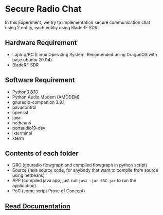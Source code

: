 # Secure Radio Chat

In this Experiment, we try to implementation secure communication chat using 2 entity, each entitiy using BladeRF SDR.

## Hardware Requirement

- Laptop/PC (Linux Operating System, Recomended using DragonOS with base ubuntu 20.04)
- BladeRF SDR

## Software Requirement

- Python3.8.10
- Python Audio Modem (AMODEM)
- gnuradio-companion 3.8.1
- pavucontrol
- openssl
- java
- netbeans
- portaudio19-dev
- lxterminal
- xterm

## Contents of each folder

- GRC (gnuradio flowgraph and compiled flowgraph in python script)
- Source (java source code, for anybody that want to compile from source using netbeans)
- APP (compiled java app, just run ```java -jar SRC.jar``` to run the application)
- PoC (some script Prove of Concept)

## [Read Documentation](https://github.com/dendisuhubdy/radio_experiments/wiki)
